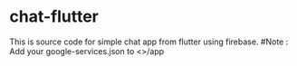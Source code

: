 # chat-flutter
This is source code for simple chat app from flutter using firebase. 
#Note : Add your google-services.json to <<project>>/app 
